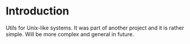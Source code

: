Introduction
==========

Utils for Unix-like systems. It was part of another project and it is rather simple. Will be more complex and general in future.
